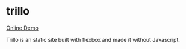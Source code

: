 # trillo

[Online Demo](https://martinbianchi.github.io/trillo/#)

Trillo is an static site built with flexbox and made it without Javascript.
